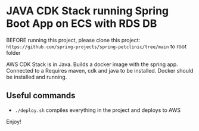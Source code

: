 # JAVA CDK Stack running Spring Boot App on ECS with RDS DB

BEFORE running this project, please clone this project: `https://github.com/spring-projects/spring-petclinic/tree/main` to root folder

AWS CDK Stack is in Java.
Builds a docker image with the spring app.
Connected to a 
Requires maven, cdk and java to be installed.
Docker should be installed and running.
## Useful commands

 * `./deploy.sh`     compiles everything in the project and deploys to AWS

Enjoy!
